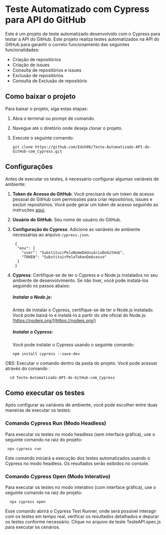 # Teste Automatizado com Cypress para API do GitHub

Este é um projeto de teste automatizado desenvolvido com o Cypress para testar a API do GitHub. Este projeto realiza testes automatizados na API do GitHub para garantir o correto funcionamento das seguintes funcionalidades:

- Criação de repositórios
- Criação de issues
- Consulta de repositórios e issues
- Exclusão de repositórios
- Consulta de Exclusão de repositório
 
## Como baixar o projeto

Para baixar o projeto, siga estas etapas:

1. Abra o terminal ou prompt de comando.
2. Navegue até o diretório onde deseja clonar o projeto.
3. Execute o seguinte comando:

       git clone https://github.com/Eduh06/Teste-Automatizado-API-do-GitHub-com_Cypress.git

## Configurações

Antes de executar os testes, é necessário configurar algumas variáveis de ambiente:

1. **Token de Acesso do GitHub**: Você precisará de um token de acesso pessoal do GitHub com permissões para criar repositórios, issues e excluir repositórios. Você pode gerar um token de acesso seguindo as instruções [aqui](https://docs.github.com/en/github/authenticating-to-github/keeping-your-account-and-data-secure/creating-a-personal-access-token).

2. **Usuário do GitHub**: Seu nome de usuário do GitHub.

3. **Configuração do Cypress**: Adicione as variáveis de ambiente necessárias ao arquivo `cypress.json`. 
   
        {
         "env": {
           "user": "SubstituirPeloNomeDeUsuárioDoGitHub",
           "TOKEN": "SubstituirPeloTokenDeAcesso"
         }
        }

4. **Cypress**: Certifique-se de ter o Cypress e o Node.js instalados no seu ambiente de desenvolvimento. Se não tiver, você pode instalá-los seguindo os passos abaixo:

   ##### Instalar o Node.js:
   Antes de instalar o Cypress, certifique-se de ter o Node.js instalado. Você pode baixá-lo e instalá-lo a partir do site oficial do Node.js: [https://nodejs.org/](https://nodejs.org/)

   ##### Instalar o Cypress:
   Você pode instalar o Cypress usando o seguinte comando:

   
       npm install cypress --save-dev

OBS: Executar o comando dentro da pasta do projeto. Você pode acessar através do comando :

      cd Teste-Automatizado-API-do-GitHub-com_Cypress

## Como executar os testes

Após configurar as variáveis de ambiente, você pode escolher entre duas maneiras de executar os testes:

### Comando Cypress Run (Modo Headless)

Para executar os testes no modo headless (sem interface gráfica), use o seguinte comando na raiz do projeto:

     npx cypress run


Este comando iniciará a execução dos testes automatizados usando o Cypress no modo headless. Os resultados serão exibidos no console.

### Comando Cypress Open (Modo Interativo)

Para executar os testes no modo interativo (com interface gráfica), use o seguinte comando na raiz do projeto:

      npx cypress open 

Esse comando abrirá o Cypress Test Runner, onde será possivel interagir com os testes em tempo real, verificar os resultados detalhados e depurar os testes conforme necessário.
Clique no arquivo de teste TesteAPI.spec.js para executar os cenários.


